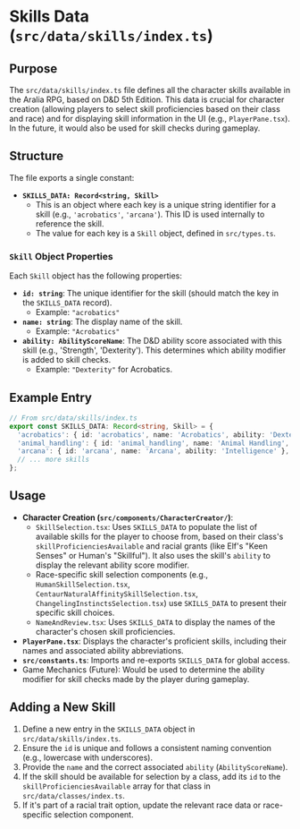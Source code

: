 # Skills Data (`src/data/skills/index.ts`)

## Purpose

The `src/data/skills/index.ts` file defines all the character skills available in the Aralia RPG, based on D&D 5th Edition. This data is crucial for character creation (allowing players to select skill proficiencies based on their class and race) and for displaying skill information in the UI (e.g., `PlayerPane.tsx`). In the future, it would also be used for skill checks during gameplay.

## Structure

The file exports a single constant:

*   **`SKILLS_DATA: Record<string, Skill>`**
    *   This is an object where each key is a unique string identifier for a skill (e.g., `'acrobatics'`, `'arcana'`). This ID is used internally to reference the skill.
    *   The value for each key is a `Skill` object, defined in `src/types.ts`.

### `Skill` Object Properties

Each `Skill` object has the following properties:

*   **`id: string`**: The unique identifier for the skill (should match the key in the `SKILLS_DATA` record).
    *   Example: `"acrobatics"`
*   **`name: string`**: The display name of the skill.
    *   Example: `"Acrobatics"`
*   **`ability: AbilityScoreName`**: The D&D ability score associated with this skill (e.g., 'Strength', 'Dexterity'). This determines which ability modifier is added to skill checks.
    *   Example: `"Dexterity"` for Acrobatics.

## Example Entry

```typescript
// From src/data/skills/index.ts
export const SKILLS_DATA: Record<string, Skill> = {
  'acrobatics': { id: 'acrobatics', name: 'Acrobatics', ability: 'Dexterity' },
  'animal_handling': { id: 'animal_handling', name: 'Animal Handling', ability: 'Wisdom' },
  'arcana': { id: 'arcana', name: 'Arcana', ability: 'Intelligence' },
  // ... more skills
};
```

## Usage

*   **Character Creation (`src/components/CharacterCreator/`)**:
    *   `SkillSelection.tsx`: Uses `SKILLS_DATA` to populate the list of available skills for the player to choose from, based on their class's `skillProficienciesAvailable` and racial grants (like Elf's "Keen Senses" or Human's "Skillful"). It also uses the skill's `ability` to display the relevant ability score modifier.
    *   Race-specific skill selection components (e.g., `HumanSkillSelection.tsx`, `CentaurNaturalAffinitySkillSelection.tsx`, `ChangelingInstinctsSelection.tsx`) use `SKILLS_DATA` to present their specific skill choices.
    *   `NameAndReview.tsx`: Uses `SKILLS_DATA` to display the names of the character's chosen skill proficiencies.
*   **`PlayerPane.tsx`**: Displays the character's proficient skills, including their names and associated ability abbreviations.
*   **`src/constants.ts`**: Imports and re-exports `SKILLS_DATA` for global access.
*   Game Mechanics (Future): Would be used to determine the ability modifier for skill checks made by the player during gameplay.

## Adding a New Skill

1.  Define a new entry in the `SKILLS_DATA` object in `src/data/skills/index.ts`.
2.  Ensure the `id` is unique and follows a consistent naming convention (e.g., lowercase with underscores).
3.  Provide the `name` and the correct associated `ability` (`AbilityScoreName`).
4.  If the skill should be available for selection by a class, add its `id` to the `skillProficienciesAvailable` array for that class in `src/data/classes/index.ts`.
5.  If it's part of a racial trait option, update the relevant race data or race-specific selection component.